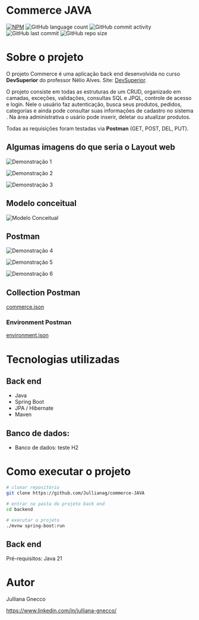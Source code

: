 # Commerce JAVA 
[![NPM](https://img.shields.io/npm/l/react)](https://github.com/Jullianag/commerce-JAVA/blob/main/LICENSE) ![GitHub language count](https://img.shields.io/github/languages/count/Jullianag/commerce-JAVA) ![GitHub commit activity](https://img.shields.io/github/commit-activity/m/Jullianag/commerce-JAVA) ![GitHub last commit](https://img.shields.io/github/last-commit/Jullianag/commerce-JAVA) ![GitHub repo size](https://img.shields.io/github/repo-size/Jullianag/commerce-JAVA)





# Sobre o projeto

O projeto Commerce é uma aplicação back end desenvolvida no curso **DevSuperior** do professor Nélio Alves. 
Site: [DevSuperior](https://devsuperior.com "Site da DevSuperior").

O projeto consiste em todas as estruturas de um CRUD, organizado em camadas, exceções, validações, consultas SQL e JPQL, controle de acesso e login. Nele o usuário faz autenticação, busca seus produtos, 
pedidos, categorias e ainda pode consultar suas informações de cadastro no sistema . Na área administrativa o usário pode inserir, deletar ou atualizar produtos.

Todas as requisições foram testadas via **Postman** (GET, POST, DEL, PUT).

## Algumas imagens do que seria o Layout web
![Demonstração 1](https://github.com/Jullianag/commerce-JAVA/blob/main/assets/Catalog.png)

![Demonstração 2](https://github.com/Jullianag/commerce-JAVA/blob/main/assets/Product%20Listing.png)

![Demonstração 3](https://github.com/Jullianag/commerce-JAVA/blob/main/assets/Product%20Form%20(1).png)

## Modelo conceitual
![Modelo Conceitual](https://github.com/Jullianag/commerce-JAVA/blob/main/assets/Captura%20de%20tela%202024-04-02%20155018.png)

## Postman
![Demonstração 4](https://github.com/Jullianag/commerce-JAVA/blob/main/assets/Captura%20de%20tela%202024-04-02%20164402.png)

![Demonstração 5](https://github.com/Jullianag/commerce-JAVA/blob/main/assets/Captura%20de%20tela%202024-04-02%20164439.png)

![Demonstração 6](https://github.com/Jullianag/commerce-JAVA/blob/main/assets/Captura%20de%20tela%202024-04-02%20165024.png)

## Collection Postman
[commerce.json](https://github.com/Jullianag/commerce-JAVA/blob/main/assets/commerce.postman_collection.json)

### Environment Postman
[environment.json](https://github.com/Jullianag/commerce-JAVA/blob/main/assets/auth%20commerce.postman_environment.json)


# Tecnologias utilizadas
## Back end
- Java
- Spring Boot
- JPA / Hibernate
- Maven

## Banco de dados:
- Banco de dados: teste H2

# Como executar o projeto

```bash
# clonar repositório
git clone https://github.com/Jullianag/commerce-JAVA

# entrar na pasta do projeto back end
cd backend

# executar o projeto
./mvnw spring-boot:run
```

## Back end
Pré-requisitos: Java 21

# Autor

Julliana Gnecco

https://www.linkedin.com/in/julliana-gnecco/
